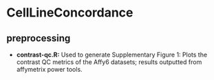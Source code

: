 # CellLineConcordance

## preprocessing

  * **contrast-qc.R:** Used to generate Supplementary Figure 1:  Plots the contrast QC metrics of the Affy6 datasets; results outputted from affymetrix power tools.
  